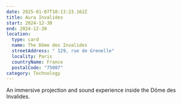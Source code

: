 ```yaml
---
date: 2025-01-07T10:13:23.162Z
title: Aura Invalides
start: 2024-12-30
end: 2024-12-30
location:
  type: card
  name: The Dôme des Invalides
  streetAddress: " 129, rue de Grenelle"
  locality: Paris
  countryName: France
  postalCode: "75007"
category: Technology
---
```


An immersive projection and sound experience inside the Dôme des Invalides.
